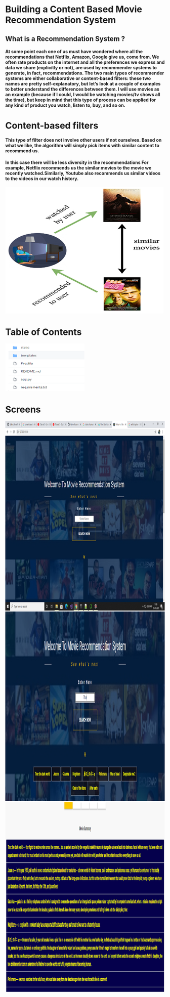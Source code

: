 # Building a Content Based Movie Recommendation System

<h2>What is a Recommendation System ? </h2>
<h4>At some point each one of us must have wondered where all the recommendations that Netflix, Amazon, Google give us, come from. We often rate products on the internet and all the preferences we express and data we share (explicitly or not), are used by recommender systems to generate, in fact, recommendations. The two main types of recommender systems are either collaborative or content-based filters: these two names are pretty self-explanatory, but let’s look at a couple of examples to better understand the differences between them. I will use movies as an example (because if I could, I would be watching movies/tv shows all the time), but keep in mind that this type of process can be applied for any kind of product you watch, listen to, buy, and so on. </h4>

# Content-based filters
<h4>This type of filter does not involve other users if not ourselves. Based on what we like, the algorithm will simply pick items with similar content to recommend us.</h4>
<h4>In this case there will be less diversity in the recommendations For example, Netflix recommends us the similar movies to the movie we recently watched.Similarly, Youtube also recommends us similar videos to the videos in our watch history.</h4>

<img src="/static/img/banner/FlowDig.png" alt="" width="500" height="400">

# Table of Contents
<img src="/Screenshot (75).png" alt="" width="250" height="150">

# Screens
<img src="/Screen1.png" alt="" width="1200" height="600">
<img src="/Screen2.png" alt="" width="1200" height="600">
<img src="/Screen3.png" alt="" width="1200" height="600">

